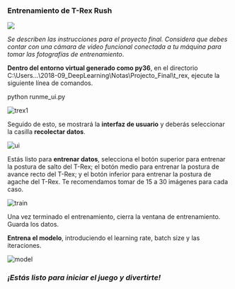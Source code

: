 ### Entrenamiento de T-Rex Rush

![](https://github.com/shivamshekhar/Chrome-T-Rex-Rush/raw/master/screenshot.gif)

_Se describen las instrucciones para el proyecto final. Considera que debes contar con una cámara de video funcional conectada a tu máquina para tomar las fotografías de entrenamiento_.

__Dentro del entorno virtual generado como py36__, en el directorio C:\Users\...\2018-09_DeepLearning\Notas\Projecto_Final\t_rex, ejecute la siguiente línea de comandos.

python runme_ui.py

![trex1](https://docs.google.com/drawings/d/e/2PACX-1vSZEAHAP4iSB8vd45BONExcePB3LXjXNMer-67vO1p99hQ8UXpzhD1CW-_p_oECqe02jj6PJzr0HKak/pub?w=765&h=232)

Seguido de esto, se mostrará la __interfaz de usuario__ y deberás seleccionar la casilla __recolectar datos__.

![ui](https://docs.google.com/drawings/d/e/2PACX-1vQVPShAAO2Fz2MRIoFbxpIVN8Vhdlk85wQsDAwJpkykpj3_Xzsn6rFYezO5sG5y2_vGrs1n-RfI-WGN/pub?w=953&h=443)

Estás listo para __entrenar datos__, selecciona el botón superior para entrenar la postura de salto del T-Rex; el botón medio para entrenar la postura de avance recto del T-Rex; y el botón inferior para entrenar la postura de agache del T-Rex. Te recomendamos tomar de 15 a 30 imágenes para cada caso.

![train](https://docs.google.com/drawings/d/e/2PACX-1vS_B6_pjb0XviBZ6vbIPjYhluIEgoNkqcpaTxtAIDjeerpY8HnVoKK1X4oBfqJAUQ_uXbNqOWf6ILem/pub?w=205&h=719)

Una vez terminado el entrenamiento, cierra la ventana de entrenamiento. Guarda los datos.

__Entrena el modelo__, introduciendo el learning rate, batch size y las iteraciones.

![model](https://docs.google.com/drawings/d/e/2PACX-1vS0qYMc90A1ouJI_dd2DBezRUeDpOF_ETNR09NLD15qRW1H16WtpXJV8Hq61zAbjAr2WxDN-2aZShdp/pub?w=958&h=119)



### _¡Estás listo para iniciar el juego y divertirte!_

